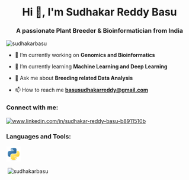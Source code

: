 <h1 align="center">Hi 👋, I'm Sudhakar Reddy Basu</h1>
<h3 align="center">A passionate Plant Breeder & Bioinformatician from India</h3>

<p align="left"> <img src="https://komarev.com/ghpvc/?username=sudhakarbasu&label=Profile%20views&color=0e75b6&style=flat" alt="sudhakarbasu" /> </p>

- 🔭 I’m currently working on **Genomics and Bioinformatics**

- 🌱 I’m currently learning **Machine Learning and Deep Learning**

- 💬 Ask me about **Breeding related Data Analysis**

- 📫 How to reach me **basusudhakarreddy@gmail.com**

<h3 align="left">Connect with me:</h3>
<p align="left">
<a href="www.linkedin.com/in/sudhakar-reddy-basu" target="blank"><img align="center" src="https://raw.githubusercontent.com/rahuldkjain/github-profile-readme-generator/master/src/images/icons/Social/linked-in-alt.svg" alt="www.linkedin.com/in/sudhakar-reddy-basu-b8911510b" height="30" width="40" /></a>
</p>

<h3 align="left">Languages and Tools:</h3>
<p align="left"> <a href="https://www.python.org" target="_blank" rel="noreferrer"> <img src="https://raw.githubusercontent.com/devicons/devicon/master/icons/python/python-original.svg" alt="python" width="40" height="40"/> </a> </p>

<p>&nbsp;<img align="center" src="https://github-readme-stats.vercel.app/api?username=sudhakarbasu&show_icons=true&locale=en" alt="sudhakarbasu" /></p>
